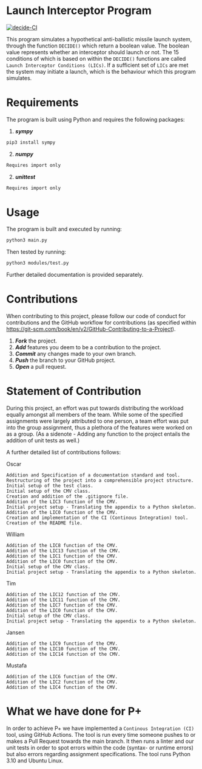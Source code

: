 # Launch Interceptor Program

[![decide-CI](https://github.com/oscarzhpersson/DD2480_Lab1-Decide/actions/workflows/decide-CI.yml/badge.svg)](https://github.com/oscarzhpersson/DD2480_Lab1-Decide/actions/workflows/decide-CI.yml)

This program simulates a hypothetical anti-ballistic missile launch system, through the function `DECIDE()` which return a boolean value. The boolean value represents whether an interceptor should launch or not. The 15 conditions of which is based on within the `DECIDE()` functions are called `Launch Interceptor Conditions (LICs)`. If a sufficient set of `LICs` are met the system may initiate a launch, which is the behaviour which this program simulates.

# Requirements

The program is built using Python and requires the following packages:

1. ***sympy***
```bash
pip3 install sympy
```
2. ***numpy***
```bash
Requires import only
```
2. ***unittest***
```bash
Requires import only
```

# Usage

The program is built and executed by running:

```bash
python3 main.py

```

Then tested by running:

```bash
python3 modules/test.py

```

Further detailed documentation is provided separately.

# Contributions

When contributing to this project, please follow our code of conduct for contributions and the GitHub workflow for contributions (as specified within https://git-scm.com/book/en/v2/GitHub-Contributing-to-a-Project).

1. ***Fork*** the project.
2. ***Add*** features you deem to be a contribution to the project.
3. ***Commit*** any changes made to your own branch.
4. ***Push*** the branch to your GitHub project.
5. ***Open*** a pull request.

# Statement of Contribution

During this project, an effort was put towards distributing the workload equally amongst all members of the team. While some of the specified assignments were largely attributed to one person, a team effort was put into the group assignment, thus a plethora of the features were worked on as a group.
(As a sidenote - Adding any function to the project entails the addition of unit tests as well.)

A further detailed list of contributions follows:

Oscar

```
Addition and Specification of a documentation standard and tool.
Restructuring of the project into a comprehensible project structure.
Initial setup of the test class.
Initial setup of the CMV class.
Creation and addition of the .gitignore file.
Addition of the LIC3 function of the CMV.
Initial project setup - Translating the appendix to a Python skeleton.
Addition of the LIC0 function of the CMV.
Creation and implementation of the CI (Continous Integration) tool.
Creation of the README file.
```

William

```
Addition of the LIC8 function of the CMV.
Addition of the LIC13 function of the CMV.
Addition of the LIC1 function of the CMV.
Addition of the LIC0 function of the CMV.
Initial setup of the CMV class.
Initial project setup - Translating the appendix to a Python skeleton.
```

Tim

```
Addition of the LIC12 function of the CMV.
Addition of the LIC11 function of the CMV.
Addition of the LIC7 function of the CMV.
Addition of the LIC0 function of the CMV.
Initial setup of the CMV class.
Initial project setup - Translating the appendix to a Python skeleton.
```

Jansen

```
Addition of the LIC9 function of the CMV.
Addition of the LIC10 function of the CMV.
Addition of the LIC14 function of the CMV.
```

Mustafa

```
Addition of the LIC6 function of the CMV.
Addition of the LIC2 function of the CMV.
Addition of the LIC4 function of the CMV.
```

# What we have done for P+

In order to achieve P+ we have implemented a `Continous Integration (CI)` tool, using GitHub Actions. The tool is run every time someone pushes to or makes a Pull Request towards the main branch. It then runs a linter and our unit tests in order to spot errors within the code (syntax- or runtime errors) but also errors regarding assignment specifications. The tool runs Python 3.10 and Ubuntu Linux.